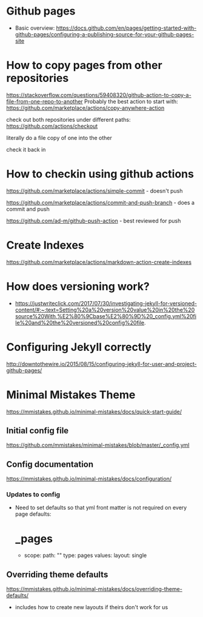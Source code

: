 # Github pages
- Basic overview: https://docs.github.com/en/pages/getting-started-with-github-pages/configuring-a-publishing-source-for-your-github-pages-site

# How to copy pages from other repositories
https://stackoverflow.com/questions/59408320/github-action-to-copy-a-file-from-one-repo-to-another
Probably the best action to start with: https://github.com/marketplace/actions/copy-anywhere-action

check out both repositories under different paths:
https://github.com/actions/checkout

literally do a file copy of one into the other

check it back in

# How to checkin using github actions

https://github.com/marketplace/actions/simple-commit
    - doesn't push

https://github.com/marketplace/actions/commit-and-push-branch
    - does a commit and push


https://github.com/ad-m/github-push-action
    - best reviewed for push


# Create Indexes
https://github.com/marketplace/actions/markdown-action-create-indexes

# How does versioning work?
- https://justwriteclick.com/2017/07/30/investigating-jekyll-for-versioned-content/#:~:text=Setting%20a%20version%20value%20in%20the%20source%20With,%E2%80%9Cbase%E2%80%9D%20_config.yml%20file%20and%20the%20versioned%20config%20file.

# Configuring Jekyll correctly
http://downtothewire.io/2015/08/15/configuring-jekyll-for-user-and-project-github-pages/

# Minimal Mistakes Theme
https://mmistakes.github.io/minimal-mistakes/docs/quick-start-guide/

## Initial config file
https://github.com/mmistakes/minimal-mistakes/blob/master/_config.yml

## Config documentation
https://mmistakes.github.io/minimal-mistakes/docs/configuration/

### Updates to config
- Need to set defaults so that yml front matter is not required on every page
    defaults:
    # _pages
    - scope:
        path: ""
        type: pages
        values:
        layout: single

## Overriding theme defaults
https://mmistakes.github.io/minimal-mistakes/docs/overriding-theme-defaults/
- includes how to create new layouts if theirs don't work for us
